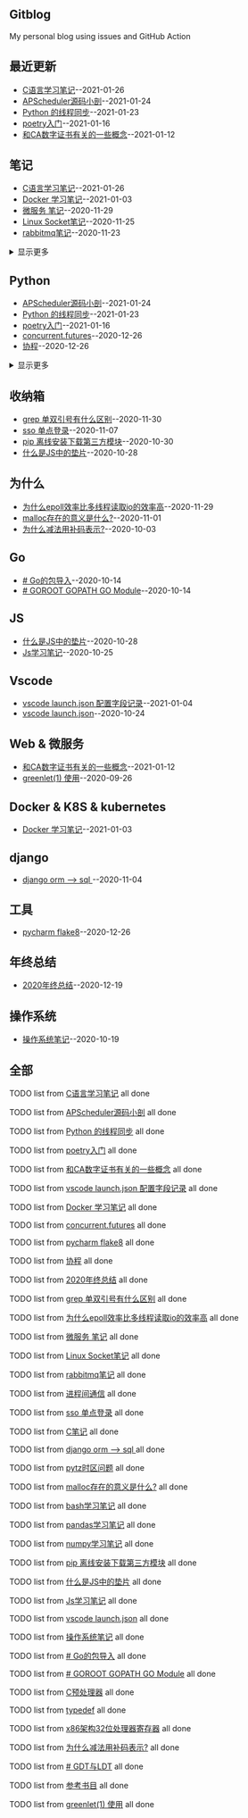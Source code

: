 ## Gitblog
My personal blog using issues and GitHub Action
## 最近更新
- [C语言学习笔记](https://github.com/chaleaoch/gitblog/issues/48)--2021-01-26
- [APScheduler源码小剖](https://github.com/chaleaoch/gitblog/issues/47)--2021-01-24
- [Python 的线程同步](https://github.com/chaleaoch/gitblog/issues/46)--2021-01-23
- [poetry入门](https://github.com/chaleaoch/gitblog/issues/45)--2021-01-16
- [和CA数字证书有关的一些概念](https://github.com/chaleaoch/gitblog/issues/44)--2021-01-12
## 笔记
- [C语言学习笔记](https://github.com/chaleaoch/gitblog/issues/48)--2021-01-26
- [Docker 学习笔记](https://github.com/chaleaoch/gitblog/issues/42)--2021-01-03
- [微服务 笔记](https://github.com/chaleaoch/gitblog/issues/35)--2020-11-29
- [Linux Socket笔记](https://github.com/chaleaoch/gitblog/issues/33)--2020-11-25
- [rabbitmq笔记](https://github.com/chaleaoch/gitblog/issues/30)--2020-11-23
<details><summary>显示更多</summary>

- [进程间通信](https://github.com/chaleaoch/gitblog/issues/29)--2020-11-21
- [C笔记](https://github.com/chaleaoch/gitblog/issues/25)--2020-11-04
- [bash学习笔记](https://github.com/chaleaoch/gitblog/issues/21)--2020-11-01
- [pandas学习笔记](https://github.com/chaleaoch/gitblog/issues/20)--2020-10-31
- [numpy学习笔记](https://github.com/chaleaoch/gitblog/issues/19)--2020-10-31
- [vscode launch.json](https://github.com/chaleaoch/gitblog/issues/15)--2020-10-24
- [操作系统笔记](https://github.com/chaleaoch/gitblog/issues/14)--2020-10-19
- [C预处理器](https://github.com/chaleaoch/gitblog/issues/11)--2020-10-04
- [typedef](https://github.com/chaleaoch/gitblog/issues/10)--2020-10-04
- [x86架构32位处理器寄存器](https://github.com/chaleaoch/gitblog/issues/9)--2020-10-03
- [# GDT与LDT](https://github.com/chaleaoch/gitblog/issues/7)--2020-10-03
- [参考书目](https://github.com/chaleaoch/gitblog/issues/5)--2020-09-29
</details>

## Python
- [APScheduler源码小剖](https://github.com/chaleaoch/gitblog/issues/47)--2021-01-24
- [Python 的线程同步](https://github.com/chaleaoch/gitblog/issues/46)--2021-01-23
- [poetry入门](https://github.com/chaleaoch/gitblog/issues/45)--2021-01-16
- [concurrent.futures](https://github.com/chaleaoch/gitblog/issues/41)--2020-12-26
- [协程](https://github.com/chaleaoch/gitblog/issues/39)--2020-12-26
<details><summary>显示更多</summary>

- [pytz时区问题](https://github.com/chaleaoch/gitblog/issues/23)--2020-11-04
- [greenlet(1) 使用](https://github.com/chaleaoch/gitblog/issues/4)--2020-09-26
</details>

## 收纳箱
- [grep 单双引号有什么区别](https://github.com/chaleaoch/gitblog/issues/37)--2020-11-30
- [sso 单点登录](https://github.com/chaleaoch/gitblog/issues/26)--2020-11-07
- [pip 离线安装下载第三方模块](https://github.com/chaleaoch/gitblog/issues/18)--2020-10-30
- [什么是JS中的垫片](https://github.com/chaleaoch/gitblog/issues/17)--2020-10-28
## 为什么
- [为什么epoll效率比多线程读取io的效率高](https://github.com/chaleaoch/gitblog/issues/36)--2020-11-29
- [malloc存在的意义是什么?](https://github.com/chaleaoch/gitblog/issues/22)--2020-11-01
- [为什么减法用补码表示?](https://github.com/chaleaoch/gitblog/issues/8)--2020-10-03
## Go
- [# Go的包导入](https://github.com/chaleaoch/gitblog/issues/13)--2020-10-14
- [# GOROOT GOPATH GO Module](https://github.com/chaleaoch/gitblog/issues/12)--2020-10-14
## JS
- [什么是JS中的垫片](https://github.com/chaleaoch/gitblog/issues/17)--2020-10-28
- [Js学习笔记](https://github.com/chaleaoch/gitblog/issues/16)--2020-10-25
## Vscode
- [vscode launch.json 配置字段记录](https://github.com/chaleaoch/gitblog/issues/43)--2021-01-04
- [vscode launch.json](https://github.com/chaleaoch/gitblog/issues/15)--2020-10-24
## Web & 微服务
- [和CA数字证书有关的一些概念](https://github.com/chaleaoch/gitblog/issues/44)--2021-01-12
- [greenlet(1) 使用](https://github.com/chaleaoch/gitblog/issues/4)--2020-09-26
## Docker & K8S & kubernetes
- [Docker 学习笔记](https://github.com/chaleaoch/gitblog/issues/42)--2021-01-03
## django
- [django orm --> sql ](https://github.com/chaleaoch/gitblog/issues/24)--2020-11-04
## 工具
- [pycharm flake8](https://github.com/chaleaoch/gitblog/issues/40)--2020-12-26
## 年终总结
- [2020年终总结](https://github.com/chaleaoch/gitblog/issues/38)--2020-12-19
## 操作系统
- [操作系统笔记](https://github.com/chaleaoch/gitblog/issues/14)--2020-10-19
## 全部
TODO list from [C语言学习笔记](https://github.com/chaleaoch/gitblog/issues/48) all done

TODO list from [APScheduler源码小剖](https://github.com/chaleaoch/gitblog/issues/47) all done

TODO list from [Python 的线程同步](https://github.com/chaleaoch/gitblog/issues/46) all done

TODO list from [poetry入门](https://github.com/chaleaoch/gitblog/issues/45) all done

TODO list from [和CA数字证书有关的一些概念](https://github.com/chaleaoch/gitblog/issues/44) all done

TODO list from [vscode launch.json 配置字段记录](https://github.com/chaleaoch/gitblog/issues/43) all done

TODO list from [Docker 学习笔记](https://github.com/chaleaoch/gitblog/issues/42) all done

TODO list from [concurrent.futures](https://github.com/chaleaoch/gitblog/issues/41) all done

TODO list from [pycharm flake8](https://github.com/chaleaoch/gitblog/issues/40) all done

TODO list from [协程](https://github.com/chaleaoch/gitblog/issues/39) all done

TODO list from [2020年终总结](https://github.com/chaleaoch/gitblog/issues/38) all done

TODO list from [grep 单双引号有什么区别](https://github.com/chaleaoch/gitblog/issues/37) all done

TODO list from [为什么epoll效率比多线程读取io的效率高](https://github.com/chaleaoch/gitblog/issues/36) all done

TODO list from [微服务 笔记](https://github.com/chaleaoch/gitblog/issues/35) all done

TODO list from [Linux Socket笔记](https://github.com/chaleaoch/gitblog/issues/33) all done

TODO list from [rabbitmq笔记](https://github.com/chaleaoch/gitblog/issues/30) all done

TODO list from [进程间通信](https://github.com/chaleaoch/gitblog/issues/29) all done

TODO list from [sso 单点登录](https://github.com/chaleaoch/gitblog/issues/26) all done

TODO list from [C笔记](https://github.com/chaleaoch/gitblog/issues/25) all done

TODO list from [django orm --> sql ](https://github.com/chaleaoch/gitblog/issues/24) all done

TODO list from [pytz时区问题](https://github.com/chaleaoch/gitblog/issues/23) all done

TODO list from [malloc存在的意义是什么?](https://github.com/chaleaoch/gitblog/issues/22) all done

TODO list from [bash学习笔记](https://github.com/chaleaoch/gitblog/issues/21) all done

TODO list from [pandas学习笔记](https://github.com/chaleaoch/gitblog/issues/20) all done

TODO list from [numpy学习笔记](https://github.com/chaleaoch/gitblog/issues/19) all done

TODO list from [pip 离线安装下载第三方模块](https://github.com/chaleaoch/gitblog/issues/18) all done

TODO list from [什么是JS中的垫片](https://github.com/chaleaoch/gitblog/issues/17) all done

TODO list from [Js学习笔记](https://github.com/chaleaoch/gitblog/issues/16) all done

TODO list from [vscode launch.json](https://github.com/chaleaoch/gitblog/issues/15) all done

TODO list from [操作系统笔记](https://github.com/chaleaoch/gitblog/issues/14) all done

TODO list from [# Go的包导入](https://github.com/chaleaoch/gitblog/issues/13) all done

TODO list from [# GOROOT GOPATH GO Module](https://github.com/chaleaoch/gitblog/issues/12) all done

TODO list from [C预处理器](https://github.com/chaleaoch/gitblog/issues/11) all done

TODO list from [typedef](https://github.com/chaleaoch/gitblog/issues/10) all done

TODO list from [x86架构32位处理器寄存器](https://github.com/chaleaoch/gitblog/issues/9) all done

TODO list from [为什么减法用补码表示?](https://github.com/chaleaoch/gitblog/issues/8) all done

TODO list from [# GDT与LDT](https://github.com/chaleaoch/gitblog/issues/7) all done

TODO list from [参考书目](https://github.com/chaleaoch/gitblog/issues/5) all done

TODO list from [greenlet(1) 使用](https://github.com/chaleaoch/gitblog/issues/4) all done

